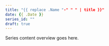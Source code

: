 ```yaml
---
title: "{{ replace .Name "-" " " | title }}"
date: {{ .Date }}
series_id: ""
draft: true
---
```


Series content overview goes here. 